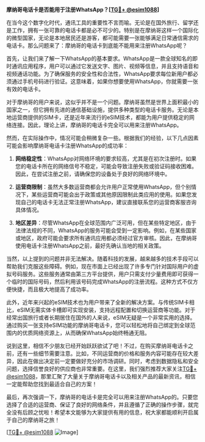 **摩纳哥电话卡是否能用于注册WhatsApp？[[TG💪+ @esim1088](https://t.me/s/esim1088)]**

在当今这个数字化时代，通讯工具的重要性不言而喻。无论是在国外旅行、留学还是工作，拥有一张可靠的电话卡都是必不可少的。特别是在摩纳哥这样一个国际化的微型国家，无论是本地居民还是游客，都可能需要一张能够满足日常通信需求的电话卡。那么问题来了：摩纳哥的电话卡到底能不能用来注册WhatsApp呢？

首先，让我们来了解一下WhatsApp的基本要求。WhatsApp是一款全球知名的即时通讯应用程序，用户可以通过它发送文字、图片、视频等信息，并且支持语音和视频通话功能。为了确保服务的安全性和合法性，WhatsApp要求每位新用户都必须通过手机号码进行验证。这意味着，如果你想要使用WhatsApp，你就需要一张有效的电话卡。

对于摩纳哥的用户来说，这似乎并不是一个问题。摩纳哥虽然是世界上面积最小的国家之一，但它拥有先进的通信基础设施，提供多种类型的电话卡服务。无论是本地运营商提供的SIM卡，还是近年来流行的eSIM技术，都能为用户提供稳定的网络连接。因此，理论上讲，摩纳哥的电话卡完全可以用来注册WhatsApp。

然而，在实际操作中，情况可能会稍微复杂一些。根据我们的经验，以下几点因素可能会影响摩纳哥电话卡注册WhatsApp的成功率：

1. **网络稳定性**：WhatsApp对网络环境的要求较高，尤其是在初次注册时。如果您的电话卡所在的网络信号不稳定，可能会导致注册失败或验证码接收困难。因此，在尝试注册之前，请确保您的设备处于良好的网络环境中。

2. **运营商限制**：虽然大多数运营商都会允许用户正常使用WhatsApp，但个别情况下，某些运营商可能会出于政策或其他原因限制此类应用的使用。如果您发现自己的电话卡无法正常注册WhatsApp，建议直接联系您的运营商客服咨询具体情况。

3. **地区差异**：尽管WhatsApp在全球范围内广泛可用，但在某些特定地区，由于法律法规的不同，WhatsApp的服务可能会受到一定影响。例如，在某些国家或地区，政府可能会要求所有通讯应用都必须经过官方审核。因此，在摩纳哥使用电话卡注册WhatsApp之前，最好先确认当地的相关政策。

当然，以上提到的问题并非无法解决。随着科技的发展，越来越多的技术手段可以帮助我们克服这些障碍。例如，现在市面上已经出现了许多专门针对国际用户的虚拟号码服务。这些服务通常由第三方平台提供，用户只需支付少量费用即可获得一个临时的国际号码，然后利用该号码完成WhatsApp的注册流程。这种方式不仅方便快捷，而且极大地提高了成功率。

此外，近年来兴起的eSIM技术也为用户带来了全新的解决方案。与传统SIM卡相比，eSIM无需实体卡槽即可实现安装，支持远程配置和切换运营商等功能。对于经常出国旅行或者长期居住在国外的人来说，eSIM无疑是一个非常实用的选择。通过购买一张支持eSIM功能的摩纳哥电话卡，您可以轻松地将自己绑定到全球范围内的优质网络资源上，从而确保WhatsApp始终畅通无阻。

说到这里，相信不少朋友已经开始跃跃欲试了吧！不过，在购买摩纳哥电话卡之前，还有一些细节需要注意。比如，不同运营商的价格和服务内容可能存在较大差异，因此在做出决定前一定要做好充分的市场调研。同时，考虑到数据隐私和安全问题，选择信誉良好的供应商也非常重要。在这里，我们强烈推荐大家关注[TG💪+ @esim1088](https://t.me/s/esim1088)，那里汇聚了大量关于摩纳哥电话卡以及相关产品的最新资讯，相信一定能帮助您找到最适合自己的方案！

最后，再次强调一下，摩纳哥的电话卡是完全可以用来注册WhatsApp的。只要您选择了合适的运营商、保证了良好的网络条件，并且遵循了正确的操作步骤，就完全没有后顾之忧啦！希望本文能够为大家提供有用的信息，祝大家都能顺利开启属于自己的摩纳哥之旅！

[[TG💪+ @esim1088](https://t.me/s/esim1088) ![Image](https://i.postimg.cc/4NQfJmqS/Snipaste-2025-05-13-00-14-12.png)]